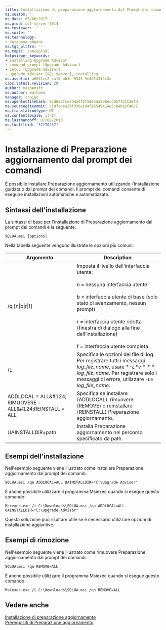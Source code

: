 ```yaml
---
title: Installazione di preparazione aggiornamento dal Prompt dei comandi | Microsoft Docs
ms.custom: ''
ms.date: 03/06/2017
ms.prod: sql-server-2014
ms.reviewer: ''
ms.suite: ''
ms.technology:
- database-engine
ms.tgt_pltfrm: ''
ms.topic: conceptual
helpviewer_keywords:
- installing Upgrade Advisor
- command prompt [Upgrade Advisor]
- Setup [Upgrade Advisor]
- Upgrade Advisor [SQL Server], installing
ms.assetid: a6841cc2-ca13-4b1c-9343-9e4d54312c3a
caps.latest.revision: 20
author: mashamsft
ms.author: mathoma
manager: craigg
ms.openlocfilehash: 83d6e2fce7d4a9f2f5066aa568ecda57fd313efd
ms.sourcegitcommit: c18fadce27f330e1d4f36549414e5c84ba2f46c2
ms.translationtype: MT
ms.contentlocale: it-IT
ms.lasthandoff: 07/02/2018
ms.locfileid: "37270267"
---
```

# <a name="installing-upgrade-advisor-from-the-command-prompt"></a>Installazione di Preparazione aggiornamento dal prompt dei comandi
  È possibile installare Preparazione aggiornamento utilizzando l'Installazione guidata o dal prompt dei comandi. Il prompt dei comandi consente di eseguire installazioni automatiche e automatizzate.  
  
## <a name="installation-syntax"></a>Sintassi dell'installazione  
 La sintassi di base per l'installazione di Preparazione aggiornamento dal prompt dei comandi è la seguente:  
  
 `SQLUA.msi [options]`  
  
 Nella tabella seguente vengono illustrate le opzioni più comuni.  
  
|Argomento|Description|  
|--------------|-----------------|  
|/q [n&#124;b&#124;r&#124;f]|Imposta il livello dell'interfaccia utente:<br /><br /> n = nessuna interfaccia utente<br /><br /> b = interfaccia utente di base (solo stato di avanzamento, nessun prompt)<br /><br /> r = interfaccia utente ridotta (finestra di dialogo alla fine dell'installazione)<br /><br /> f = interfaccia utente completa|  
|/L|Specifica le opzioni del file di log. Per registrare tutti i messaggi *log_file_name*, usare **-L\*v * * * log_file_name*. Per registrare solo i messaggi di errore, utilizzare `-Le` *log_file_name*.|  
|ADDLOCAL = ALL&AMP;#124; RIMUOVERE = ALL&AMP;#124;REINSTALL = ALL|Specifica se installare (ADDLOCAL), rimuovere (REMOVE) o reinstallare (REINSTALL) Preparazione aggiornamento.|  
|UAINSTALLDIR=path|Installa Preparazione aggiornamento nel percorso specificato da path.|  
  
## <a name="installation-examples"></a>Esempi dell'installazione  
 Nell'esempio seguente viene illustrato come installare Preparazione aggiornamento dal prompt dei comandi:  
  
```  
SQLUA.msi /qn ADDLOCAL=ALL UAINSTALLDIR="C:\Upgrade Advisor"  
```  
  
 È anche possibile utilizzare il programma Msiexec quando si esegue questo comando:  
  
```  
Msiexec.exe /i C:\Downloads\SQLUA.msi /qn ADDLOCAL=ALL UAINSTALLDIR="C:\Upgrade Advisor"  
```  
  
 Questa soluzione può risultare utile se è necessario utilizzare opzioni di installazione aggiuntive.  
  
## <a name="removal-examples"></a>Esempi di rimozione  
 Nell'esempio seguente viene illustrato come rimuovere Preparazione aggiornamento dal prompt dei comandi:  
  
```  
SQLUA.msi /qn REMOVE=ALL  
```  
  
 È anche possibile utilizzare il programma Msiexec quando si esegue questo comando:  
  
```  
Msiexec.exe /i C:\Downloads\SQLUA.msi /qn REMOVE=ALL  
```  
  
## <a name="see-also"></a>Vedere anche  
 [Installazione di preparazione aggiornamento](../../../2014/sql-server/install/installing-upgrade-advisor.md)   
 [Prerequisiti di Preparazione aggiornamento](../../../2014/sql-server/install/upgrade-advisor-prerequisites.md)  
  
  
